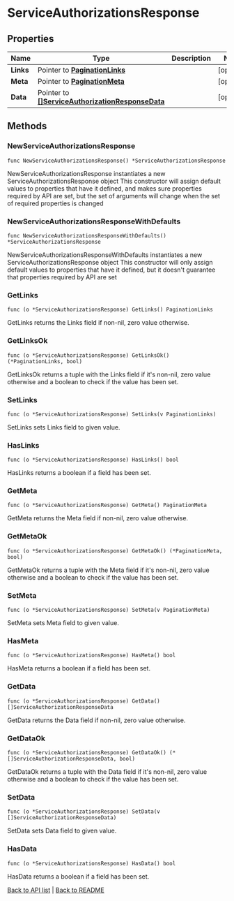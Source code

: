 # ServiceAuthorizationsResponse

## Properties

Name | Type | Description | Notes
------------ | ------------- | ------------- | -------------
**Links** | Pointer to [**PaginationLinks**](PaginationLinks.md) |  | [optional] 
**Meta** | Pointer to [**PaginationMeta**](PaginationMeta.md) |  | [optional] 
**Data** | Pointer to [**[]ServiceAuthorizationResponseData**](ServiceAuthorizationResponseData.md) |  | [optional] 

## Methods

### NewServiceAuthorizationsResponse

`func NewServiceAuthorizationsResponse() *ServiceAuthorizationsResponse`

NewServiceAuthorizationsResponse instantiates a new ServiceAuthorizationsResponse object
This constructor will assign default values to properties that have it defined,
and makes sure properties required by API are set, but the set of arguments
will change when the set of required properties is changed

### NewServiceAuthorizationsResponseWithDefaults

`func NewServiceAuthorizationsResponseWithDefaults() *ServiceAuthorizationsResponse`

NewServiceAuthorizationsResponseWithDefaults instantiates a new ServiceAuthorizationsResponse object
This constructor will only assign default values to properties that have it defined,
but it doesn't guarantee that properties required by API are set

### GetLinks

`func (o *ServiceAuthorizationsResponse) GetLinks() PaginationLinks`

GetLinks returns the Links field if non-nil, zero value otherwise.

### GetLinksOk

`func (o *ServiceAuthorizationsResponse) GetLinksOk() (*PaginationLinks, bool)`

GetLinksOk returns a tuple with the Links field if it's non-nil, zero value otherwise
and a boolean to check if the value has been set.

### SetLinks

`func (o *ServiceAuthorizationsResponse) SetLinks(v PaginationLinks)`

SetLinks sets Links field to given value.

### HasLinks

`func (o *ServiceAuthorizationsResponse) HasLinks() bool`

HasLinks returns a boolean if a field has been set.

### GetMeta

`func (o *ServiceAuthorizationsResponse) GetMeta() PaginationMeta`

GetMeta returns the Meta field if non-nil, zero value otherwise.

### GetMetaOk

`func (o *ServiceAuthorizationsResponse) GetMetaOk() (*PaginationMeta, bool)`

GetMetaOk returns a tuple with the Meta field if it's non-nil, zero value otherwise
and a boolean to check if the value has been set.

### SetMeta

`func (o *ServiceAuthorizationsResponse) SetMeta(v PaginationMeta)`

SetMeta sets Meta field to given value.

### HasMeta

`func (o *ServiceAuthorizationsResponse) HasMeta() bool`

HasMeta returns a boolean if a field has been set.

### GetData

`func (o *ServiceAuthorizationsResponse) GetData() []ServiceAuthorizationResponseData`

GetData returns the Data field if non-nil, zero value otherwise.

### GetDataOk

`func (o *ServiceAuthorizationsResponse) GetDataOk() (*[]ServiceAuthorizationResponseData, bool)`

GetDataOk returns a tuple with the Data field if it's non-nil, zero value otherwise
and a boolean to check if the value has been set.

### SetData

`func (o *ServiceAuthorizationsResponse) SetData(v []ServiceAuthorizationResponseData)`

SetData sets Data field to given value.

### HasData

`func (o *ServiceAuthorizationsResponse) HasData() bool`

HasData returns a boolean if a field has been set.


[Back to API list](../README.md#documentation-for-api-endpoints) | [Back to README](../README.md)


